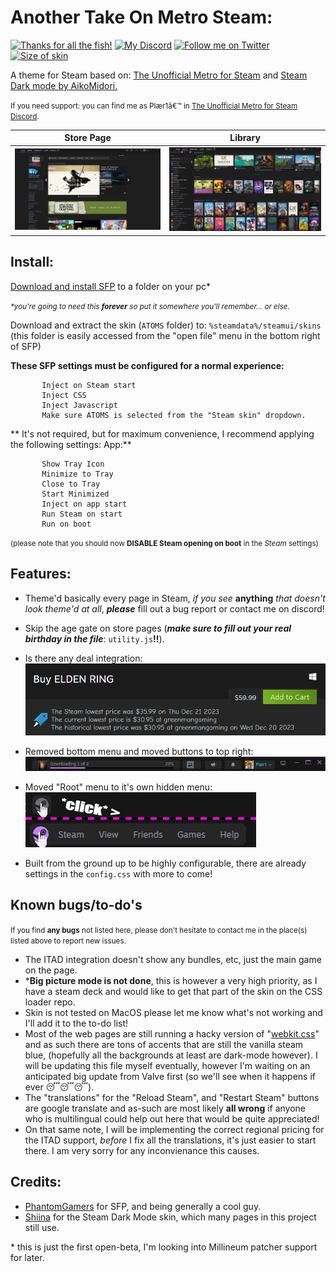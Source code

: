 # Another Take On Metro Steam:
[![Thanks for all the fish!](https://img.shields.io/badge/Donate-ko--fi-pink?style=flat-square&logo=kofi&logoColor=pink)](https://ko-fi.com/plaer1)    [![My Discord](https://img.shields.io/discord/493527438928642059?style=flat&logo=discord&logoColor=%23c381ff&label=My%20Chat)](https://discord.gg/EHMjbeEf82)    [![Follow me on Twitter](https://img.shields.io/twitter/url?url=https%3A%2F%2Fx.com%2FPleyar1&style=flat&logo=twitter&logoColor=%23c381ff&label=Follow%20me%20on%20Twitter&color=%23c381ff)](https://x.com/Pleyar1)    [![Size of skin](https://img.shields.io/github/repo-size/Plaer1/ATOMS?style=flat-square)](https://github.com/saltssaumure/w9x-discord-theme)

A theme for Steam based on:
[The Unofficial Metro for Steam](https://steamcommunity.com/groups/metroskin/discussions/0/141136086931804907/) and [Steam Dark mode by AikoMidori.](https://github.com/AikoMidori/steam-dark-mode)

<small>If you need support: you can find me as Plær1â€™ in [The Unofficial Metro for Steam Discord](https://discord.gg/UZvkvkh).</small>

| Store Page          | Library                        |
| ------------------- | ------------------------------ |
| ![ATOMS Store Page](https://github.com/Plaer1/ATOMS-Media/blob/d2844f744c5d28ffb571731a1eb7d43f4f9a2da5/steamStore.png) | ![ATOMS Steam Library](https://github.com/Plaer1/ATOMS-Media/blob/d2844f744c5d28ffb571731a1eb7d43f4f9a2da5/steamLibrary.png) |


## Install:
[Download and install SFP](https://github.com/PhantomGamers/SFP) to a folder on your pc*

<small><i>*you're going to need this <b>forever</b> so put it somewhere you'll remember... or else.</i></small>

Download and extract the skin (``ATOMS`` folder) to:
``%steamdata%/steamui/skins``
(this folder is easily accessed from the "open file" menu in the bottom right of SFP)

**These SFP settings must be configured for a normal experience:**
```
	   Inject on Steam start
	   Inject CSS
	   Inject Javascript
	   Make sure ATOMS is selected from the "Steam skin" dropdown.
```

** It's not required, but for maximum convenience, I recommend applying the following settings:
App:**
```
	   Show Tray Icon
	   Minimize to Tray
	   Close to Tray
	   Start Minimized
	   Inject on app start
	   Run Steam on start 
	   Run on boot
```
<small> (please note that you should now <b>DISABLE Steam opening on boot</b> in the *Steam* settings)</small>


## Features:
* Theme'd basically every page in Steam, *if you see* **anything** *that doesn't look theme'd at all*, ***please*** fill out a bug report or contact me on discord!

* Skip the age gate on store pages (***make sure to fill out your real birthday in the file***: ``utility.js``**!!**).

* Is there any deal integration:
![ATOMS ITAD](https://github.com/Plaer1/ATOMS-Media/blob/ddf4d9a452b3f83752d7aa7d8b0a05a37378fd1e/steamitad.png)

* Removed bottom menu and moved buttons to top right:
![ATOMS Bar Buttons](https://github.com/Plaer1/ATOMS-Media/blob/ddf4d9a452b3f83752d7aa7d8b0a05a37378fd1e/steamTopRightBar.png)

* Moved "Root" menu to it's own hidden menu:
![ATOMS Root Menu](https://github.com/Plaer1/ATOMS-Media/blob/ddf4d9a452b3f83752d7aa7d8b0a05a37378fd1e/steamRootMenu.png)

* Built from the ground up to be highly configurable, there are already settings in the ``config.css`` with more to come!


## Known bugs/to-do's
<small>If you find **any bugs** not listed here, please don't hesitate to contact me in the place(s) listed above to report new issues.</small>
* The ITAD integration doesn't show any bundles, etc, just the main game on the page.
 * ***Big picture mode is not done**, this is however a very high priority, as I have a steam deck and would like to get that part of the skin on the CSS loader repo.
 * Skin is not tested on MacOS please let me know what's not working and I'll add it to the to-do list!
 * Most of the web pages are still running a hacky version of "[webkit.css](https://github.com/AikoMidori/steam-dark-mode/blob/master/webkit.css)" and as such there are tons of accents that are still the vanilla steam blue, (hopefully all the backgrounds at least are dark-mode however). I will be updating this file myself eventually, however I'm waiting on an anticipated big update from Valve first (so we'll see when it happens if ever 😴😴😴).
* The "translations" for the "Reload Steam", and "Restart Steam" buttons are google translate and as-such are most likely **all wrong** if anyone who is multilingual could help out here that would be quite appreciated!
* On that same note, I will be implementing the correct regional pricing for the ITAD support, *before* I fix all the translations, it's just easier to start there. I am very sorry for any inconvienance this causes.

## Credits:
* [PhantomGamers](https://ko-fi.com/phantomgamers) for SFP, and being generally a cool guy.
*  [Shiina](https://shiinaskins.com) for the Steam Dark Mode skin, which many pages in this project still use.


\* this is just the first open-beta, I'm looking into Millineum patcher support for later.
